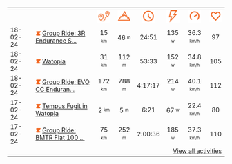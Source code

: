 <table>
    <tr>
        <th></th>
        <th></th>
        <th align="center"><img src="https://raw.githubusercontent.com/robiningelbrecht/strava-activities/master/public/distance.svg" width="30" alt="distance" title="distance"/></th>
        <th align="center"><img src="https://raw.githubusercontent.com/robiningelbrecht/strava-activities/master/public/elevation.svg" width="30" alt="elevation" title="elevation"/></th>
        <th align="center"><img src="https://raw.githubusercontent.com/robiningelbrecht/strava-activities/master/public/time.svg" width="30" alt="time" title="time"/></th>
        <th align="center"><img src="https://raw.githubusercontent.com/robiningelbrecht/strava-activities/master/public/average-watt.svg" width="30" alt="average watts" title="average watts"/></th>
        <th align="center"><img src="https://raw.githubusercontent.com/robiningelbrecht/strava-activities/master/public/average-speed.svg" width="30" alt="average speed" title="average speed"/></th>
        <th align="center"><img src="https://raw.githubusercontent.com/robiningelbrecht/strava-activities/master/public/heart-rate.svg" width="30" alt="average heart rate" title="average heart rate"/></th>
    </tr>
            <tr>
            <td>18-02-24</td>
            <td>
                                <img src="https://raw.githubusercontent.com/robiningelbrecht/strava-activities/master/public/activity-virtual-ride-zwift.svg" width="12" alt="Group Ride: 3R Endurance Steady Ride (C) on Wandering Flats in Makuri Islands" title="Group Ride: 3R Endurance Steady Ride (C) on Wandering Flats in Makuri Islands"/>
<a href="https://www.strava.com/activities/10788005198" title="Kcal: 199 | Gear: None ">Group Ride: 3R Endurance S...</a>
            </td>
            <td align="center">15 <sup><sub>km</sub></sup></td>
            <td align="center">46 <sup><sub>m</sub></sup></td>
            <td align="center">24:51</td>
            <td align="center">135 <sup><sub>w</sub></sup></td>
            <td align="center">36.3 <sup><sub>km/h</sub></sup></td>
            <td align="center">97</td>
        </tr>
            <tr>
            <td>18-02-24</td>
            <td>
                                <img src="https://raw.githubusercontent.com/robiningelbrecht/strava-activities/master/public/activity-virtual-ride-zwift.svg" width="12" alt="Watopia" title="Watopia"/>
<a href="https://www.strava.com/activities/10787767770" title="Kcal: 469 | Gear: None ">Watopia</a>
            </td>
            <td align="center">31 <sup><sub>km</sub></sup></td>
            <td align="center">112 <sup><sub>m</sub></sup></td>
            <td align="center">53:33</td>
            <td align="center">152 <sup><sub>w</sub></sup></td>
            <td align="center">34.8 <sup><sub>km/h</sub></sup></td>
            <td align="center">105</td>
        </tr>
            <tr>
            <td>18-02-24</td>
            <td>
                                <img src="https://raw.githubusercontent.com/robiningelbrecht/strava-activities/master/public/activity-virtual-ride-zwift.svg" width="12" alt="Group Ride: EVO CC Endurance Base Ride [3.0-3.2w/kg avg] (B) on Triple Flat Loops in Watopia" title="Group Ride: EVO CC Endurance Base Ride [3.0-3.2w/kg avg] (B) on Triple Flat Loops in Watopia"/>
<a href="https://www.strava.com/activities/10785857643" title="Kcal: 3159 | Gear: None ">Group Ride: EVO CC Enduran...</a>
            </td>
            <td align="center">172 <sup><sub>km</sub></sup></td>
            <td align="center">788 <sup><sub>m</sub></sup></td>
            <td align="center">4:17:17</td>
            <td align="center">214 <sup><sub>w</sub></sup></td>
            <td align="center">40.1 <sup><sub>km/h</sub></sup></td>
            <td align="center">112</td>
        </tr>
            <tr>
            <td>17-02-24</td>
            <td>
                                <img src="https://raw.githubusercontent.com/robiningelbrecht/strava-activities/master/public/activity-virtual-ride-zwift.svg" width="12" alt="Tempus Fugit in Watopia" title="Tempus Fugit in Watopia"/>
<a href="https://www.strava.com/activities/10780708085" title="Kcal: 24 | Gear: None ">Tempus Fugit in Watopia</a>
            </td>
            <td align="center">2 <sup><sub>km</sub></sup></td>
            <td align="center">5 <sup><sub>m</sub></sup></td>
            <td align="center">6:21</td>
            <td align="center">67 <sup><sub>w</sub></sup></td>
            <td align="center">22.4 <sup><sub>km/h</sub></sup></td>
            <td align="center">80</td>
        </tr>
            <tr>
            <td>17-02-24</td>
            <td>
                                <img src="https://raw.githubusercontent.com/robiningelbrecht/strava-activities/master/public/activity-virtual-ride-zwift.svg" width="12" alt="Group Ride: BMTR Flat 100 (Miles) (C) on Big Flat 8 in Watopia" title="Group Ride: BMTR Flat 100 (Miles) (C) on Big Flat 8 in Watopia"/>
<a href="https://www.strava.com/activities/10780635853" title="Kcal: 1285 | Gear: None ">Group Ride: BMTR Flat 100 ...</a>
            </td>
            <td align="center">75 <sup><sub>km</sub></sup></td>
            <td align="center">252 <sup><sub>m</sub></sup></td>
            <td align="center">2:00:36</td>
            <td align="center">185 <sup><sub>w</sub></sup></td>
            <td align="center">37.3 <sup><sub>km/h</sub></sup></td>
            <td align="center">110</td>
        </tr>
                <tr>
            <td colspan="8" align="right"><a href="https://github.com/robiningelbrecht/strava-activities#activities">View all activities</a></td>
        </tr>
    </table>
